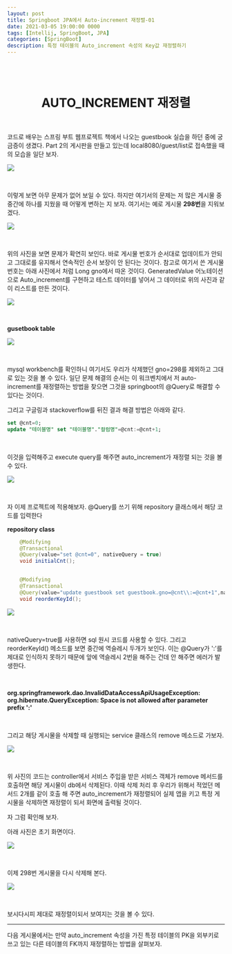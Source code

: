 ```yaml
---
layout: post
title: Springboot JPA에서 Auto-increment 재정렬-01
date: 2021-03-05 19:00:00 0000
tags: [Intellij, SpringBoot, JPA]
categories: [SpringBoot]
description: 특정 테이블의 Auto_increment 속성의 Key값 재정렬하기
---
```


<br><br>

# <center>AUTO_INCREMENT 재정렬</center>

<br>

코드로 배우는 스프링 부트 웹프로젝트 책에서 나오는 guestbook 실습을 하던 중에 궁금증이 생겼다. Part 2의 게시판을 만들고 있는데 local8080/guest/list로 접속했을 때의 모습을 일단 보자.

![](/images/SpringBoot/post08/2021-03-05-19-58-07.png)

<br>

이렇게 보면 아무 문제가 없어 보일 수 있다. 하지만 여기서의 문제는 저 많은 게시물 중 중간에 하나를 지웠을 때 어떻게 변하는 지 보자. 여기서는 예로 게시물 **298번**을 지워보겠다.

![](/images/SpringBoot/post08/2021-03-05-19-59-37.png)

<br>

위의 사진을 보면 문제가 확연히 보인다. 바로 게시물 번호가 순서대로 업데이트가 안되고 그대로를 유지해서 연속적인 순서 보장이 안 된다는 것이다. 참고로 여기서 쓴 게시물 번호는 아래 사진에서 처럼 Long gno에서 따온 것이다. GeneratedValue 어노테이션으로 Auto_increment를 구현하고 테스트 데이터를 넣어서 그 데이터로 위의 사진과 같이 리스트를 만든 것이다.

![](/images/SpringBoot/post08/2021-03-05-20-00-54.png)

<br>

**gusetbook table**

![](/images/SpringBoot/post08/2021-03-05-20-02-48.png)

<br>

mysql workbench를 확인하니 여기서도 우리가 삭제했던 gno=298를 제외하고 그대로 있는 것을 볼 수 있다. 일단 문제 해결의 순서는 이 워크벤치에서 저 auto-increment를 재정렬하는 방법을 찾으면 그것을 springboot의 @Query로 해결할 수 있다는 것이다.

그리고 구글링과 stackoverflow를 뒤진 결과 해결 방법은 아래와 같다.

```sql
set @cnt=0;
update "테이블명" set "테이블명"."컬럼명"=@cnt:=@cnt+1;
```

<br>

이것을 입력해주고 execute query를 해주면 auto_increment가 재정렬 되는 것을 볼 수 있다.

![](/images/SpringBoot/post08/2021-03-05-20-08-12.png)

<br>

자 이제 프로젝트에 적용해보자. @Query를 쓰기 위해 repository 클래스에서 해당 코드를 입력한다

**repository class**

```java
    @Modifying
    @Transactional
    @Query(value="set @cnt=0", nativeQuery = true)
    void initialCnt();


    @Modifying
    @Transactional
    @Query(value="update guestbook set guestbook.gno=@cnt\\:=@cnt+1",nativeQuery = true)
    void reorderKeyId();
```

![](/images/SpringBoot/post08/2021-03-05-20-10-35.png)

<br>

nativeQuery=true를 사용하면 sql 원시 코드를 사용할 수 있다. 그리고 reorderKeyId() 메소드를 보면 중간에 역슬레시 두개가 보인다. 이는 @Query가 ':'를 제대로 인식하지 못하기 때문에 앞에 역슬레시 2번을 해주는 건데 안 해주면 에러가 발생한다. 

<br>

**org.springframework.dao.InvalidDataAccessApiUsageException: org.hibernate.QueryException: Space is not allowed after parameter prefix ':'**

<br>

그리고 해당 게시물을 삭제할 때 실행되는 service 클래스의 remove 메소드로 가보자.

![](/images/SpringBoot/post08/2021-03-05-20-13-09.png)

<br>

위 사진의 코드는 controller에서 서비스 주입을 받은 서비스 객체가 remove 메서드를 호출하면 해당 게시물이 db에서 삭제된다. 이때 삭제 처리 후 우리가 위해서 적었던 메서드 2개를 같이 호출 해 주면 auto_increment가 재정렬되어 실제 앱을 키고 특정 게시물을 삭제하면 재정렬이 되서 화면에 출력될 것이다.

자 그럼 확인해 보자.

아래 사진은 초기 화면이다.

![](/images/SpringBoot/post08/2021-03-05-20-15-42.png)

<br>

이제 298번 게시물을 다시 삭제해 본다.

![](/images/SpringBoot/post08/2021-03-05-20-16-12.png)

<br>

보시다시피 제대로 재정렬이되서 보여지는 것을 볼 수 있다.

---

다음 게시물에서는 만약 auto_increment 속성을 가진 특정 테이블의 PK을 외부키로 쓰고 있는 다른 테이블의 FK까지 재정렬하는 방법을 살펴보자.

